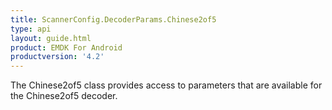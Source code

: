 ```yaml
---
title: ScannerConfig.DecoderParams.Chinese2of5
type: api
layout: guide.html
product: EMDK For Android
productversion: '4.2'
---
```



The Chinese2of5 class provides access to parameters that are
 available for the Chinese2of5 decoder.

